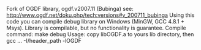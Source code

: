 Fork of OGDF library, ogdf.v2007.11 (Bubinga) see: http://www.ogdf.net/doku.php/tech:versions#v_200711_bubinga
Using this code you can compile debug library on Windows (MinGW, GCC 4.8.1 + Msys).
Library is compilable, but no functionality is guarantee.
Compile command: 
make debug
Usage: 
copy libOGDF.a to yours lib directory, then
gcc ... -I/header_path -lOGDF 